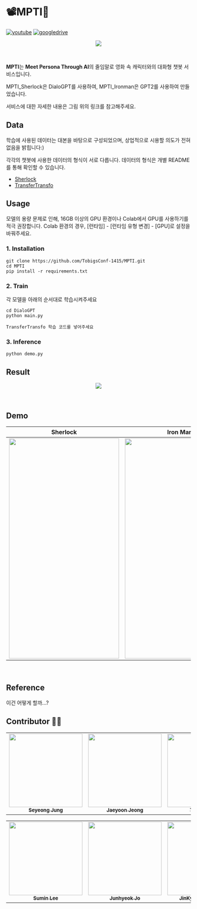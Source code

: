 # 📽MPTI💬

[![youtube](https://img.shields.io/badge/Youtube-Link-red)](https://www.youtube.com/watch?v=scf4inappd0)
[![googledrive](https://img.shields.io/badge/report-Link-lightgrey)](https://drive.google.com/file/d/1nOoLmBtZVpWTP0ulrS6AYi4XEp5voJbB/view?usp=sharing)

<p align="center"><img src="https://user-images.githubusercontent.com/68625698/125901312-d549f7e1-e7da-4b35-9ba7-aa4ddff46e40.PNG"></p>
<br>

**MPTI**는 **Meet Persona Through AI**의 줄임말로 영화 속 캐릭터와의 대화형 챗봇 서비스입니다.

MPTI_Sherlock은 DialoGPT를 사용하여, MPTI_Ironman은 GPT2를 사용하여 만들었습니다.

서비스에 대한 자세한 내용은 그림 위의 링크를 참고해주세요.

## Data

학습에 사용된 데이터는 대본을 바탕으로 구성되었으며, 상업적으로 시용할 의도가 전혀 없음을 밝힙니다:)

각각의 챗봇에 사용한 데이터의 형식이 서로 다릅니다. 데이터의 형식은 개별 README를 통해 확인할 수 있습니다.

* [Sherlock]()
* [TransferTransfo]()

## Usage

모델의 용량 문제로 인해, 16GB 이상의 GPU 환경이나 Colab에서 GPU를 사용하기를 적극 권장합니다. Colab 환경의 경우, [런타임] - [런타임 유형 변경] - [GPU]로 설정을 바꿔주세요.

### 1. Installation
```
git clone https://github.com/TobigsConf-1415/MPTI.git
cd MPTI
pip install -r requirements.txt
```

### 2. Train

각 모델을 아래의 순서대로 학습시켜주세요
```
cd DialoGPT
python main.py
```

```
TransferTransfo 학습 코드를 넣어주세요
```

### 3. Inference
```
python demo.py
```

## Result

<p align="center"><img src="https://user-images.githubusercontent.com/68625698/125901038-09626877-2371-423e-8533-bbec6a1880f2.PNG"></p>
<br>

## Demo

| Sherlock | Iron Man |
|---|---|
|<img src="images/sherlock_sample.gif" width="300" height="600">|<img src="images/ironman_sample.gif" width="300" height="600">|
<br>

## Reference
이건 어떻게 할까...?

## Contributor 🕵️‍♂️
<!-- ALL-CONTRIBUTORS-LIST:START - Do not remove or modify this section -->
<!-- prettier-ignore-start -->
<!-- markdownlint-disable -->

<table>
  <tr>
    <td align="center"><a href="https://github.com/Seyoung-Jung"><img src="https://user-images.githubusercontent.com/68283760/125950266-fa88da58-3ae2-4bca-a9cb-b100590ce4ea.jpg" width="200" height="200"><br /><sub><b>Seyeong Jung</b></sub></td>
    <td align="center"><a href="https://github.com/Jeong-JaeYoon"><img src="https://user-images.githubusercontent.com/68625698/125892690-46621db4-d033-4fa3-a320-eceb52610eb8.jpg" width="200" height="200"><br /><sub><b>Jaeyoon Jeong</b></sub></td>
    <td align="center"><a href="https://github.com/Taehee-K"><img src="https://user-images.githubusercontent.com/68283760/125950085-509a9fe9-4dac-48dc-a8a2-ded2a4bd9f63.jpg" width="200" height="200"><br /><sub><b>Taehee Kim</b></sub></td>
  </tr>
</table>

<table>
  <tr>
    <td align="center"><a href="https://github.com/ltnalsxl"><img src="https://user-images.githubusercontent.com/68283760/125949586-bcf6297e-4840-4b0d-8eda-bad8b90d54b1.jpg" width="200" height="200"><br /><sub><b>Sumin Lee</b></sub></td>
    <td align="center"><a href="https://github.com/Junhyeok1015"><img src="https://user-images.githubusercontent.com/68283760/125949803-35096c63-f180-4582-afb9-3ff717814544.jpg" width="200" height="200"><br /><sub><b>Junhyeok Jo</b></sub></td>
    <td align="center"><a href="https://github.com/hbjk0305"><img src="https://user-images.githubusercontent.com/68283760/125949229-81d9fad7-aba3-4754-af14-342ca9e22d7e.jpg"
 width="200" height="200"><br /><sub><b>JinKyeong Hwangbo</b></sub></td>
  </tr>
</table>
